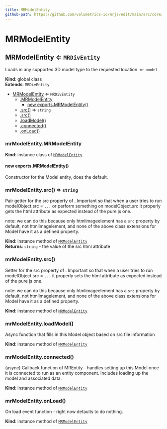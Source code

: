 ```yaml
---
title: MRModelEntity
github-path: https://github.com/volumetrics-io/mrjs/edit/main/src/core/entities/MRModelEntity.js
---
```

# MRModelEntity

<a name="MRModelEntity"></a>

## MRModelEntity ⇐ <code>MRDivEntity</code>
Loads in any supported 3D model type to the requested location. `mr-model`

**Kind**: global class  
**Extends**: <code>MRDivEntity</code>  

* [MRModelEntity](#MRModelEntity) ⇐ <code>MRDivEntity</code>
    * [.MRModelEntity](#MRModelEntity+MRModelEntity)
        * [new exports.MRModelEntity()](#new_MRModelEntity+MRModelEntity_new)
    * [.src()](#MRModelEntity+src) ⇒ <code>string</code>
    * [.src()](#MRModelEntity+src)
    * [.loadModel()](#MRModelEntity+loadModel)
    * [.connected()](#MRModelEntity+connected)
    * [.onLoad()](#MRModelEntity+onLoad)

<a name="MRModelEntity+MRModelEntity"></a>

### mrModelEntity.MRModelEntity
**Kind**: instance class of [<code>MRModelEntity</code>](#MRModelEntity)  
<a name="new_MRModelEntity+MRModelEntity_new"></a>

#### new exports.MRModelEntity()
Constructor for the Model entity, does the default.

<a name="MRModelEntity+src"></a>

### mrModelEntity.src() ⇒ <code>string</code>
Pair getter for the src property of <mr-model>. Important so that when a user tries
to run modelObject.src = `...` or perform something on modelObject.src it properly gets the html
attribute as expected instead of the pure js one.

note: we can do this because only htmlimageelement has a `src` property by default, not htmlimagelement,
and none of the above class extensions for Model have it as a defined property.

**Kind**: instance method of [<code>MRModelEntity</code>](#MRModelEntity)  
**Returns**: <code>string</code> - the value of the src html attribute  
<a name="MRModelEntity+src"></a>

### mrModelEntity.src()
Setter for the src property of <mr-model>. Important so that when a user tries
to run modelObject.src = `...` it properly sets the html attribute as expected instead of the
pure js one.

note: we can do this because only htmlimageelement has a `src` property by default, not htmlimagelement,
and none of the above class extensions for Model have it as a defined property.

**Kind**: instance method of [<code>MRModelEntity</code>](#MRModelEntity)  
<a name="MRModelEntity+loadModel"></a>

### mrModelEntity.loadModel()
Async function that fills in this Model object based on src file information

**Kind**: instance method of [<code>MRModelEntity</code>](#MRModelEntity)  
<a name="MRModelEntity+connected"></a>

### mrModelEntity.connected()
(async) Callback function of MREntity - handles setting up this Model once it is connected to run as an entity component.
Includes loading up the model and associated data.

**Kind**: instance method of [<code>MRModelEntity</code>](#MRModelEntity)  
<a name="MRModelEntity+onLoad"></a>

### mrModelEntity.onLoad()
On load event function - right now defaults to do nothing.

**Kind**: instance method of [<code>MRModelEntity</code>](#MRModelEntity)  
